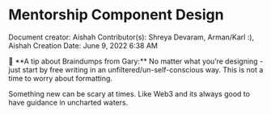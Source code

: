 # Mentorship Component Design

Document creator: Aishah
Contributor(s): Shreya Devaram, Arman/Karl :), Aishah
Creation Date: June 9, 2022 6:38 AM

<aside>
🧠 **A tip about Braindumps from Gary:** No matter what you’re designing - just start by free writing in an unfiltered/un-self-conscious way. This is not a time to worry about formatting.

</aside>

Something new can be scary at times. Like Web3 and its always good to have guidance in uncharted waters.